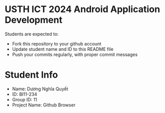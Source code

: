 USTH ICT 2024 Android Application Development
=====================================================

Students are expected to:

* Fork this repository to your github account
* Update student name and ID to this README file
* Push your commits regularly, with proper commit messages

Student Info
=======================

* Name: Dương Nghĩa Quyết
* ID: BI11-234
* Group ID: 11
* Project Name: Github Browser
